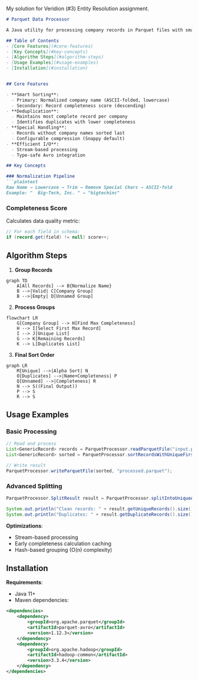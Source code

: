 My solution for Veridion (#3) Entity Resolution assignment.

```markdown
# Parquet Data Processor

A Java utility for processing company records in Parquet files with smart deduplication and sorting based on data completeness and normalized company names.

## Table of Contents
- [Core Features](#core-features)
- [Key Concepts](#key-concepts)
- [Algorithm Steps](#algorithm-steps)
- [Usage Examples](#usage-examples)
- [Installation](#installation)


## Core Features

- **Smart Sorting**:
  - Primary: Normalized company name (ASCII-folded, lowercase)
  - Secondary: Record completeness score (descending)
- **Deduplication**:
  - Maintains most complete record per company
  - Identifies duplicates with lower completeness
- **Special Handling**:
  - Records without company names sorted last
  - Configurable compression (Snappy default)
- **Efficient I/O**:
  - Stream-based processing
  - Type-safe Avro integration

## Key Concepts

### Normalization Pipeline
```plaintext
Raw Name → Lowercase → Trim → Remove Special Chars → ASCII-fold
Example: "  Big-Tech, Inc. " → "bigtechinc"
```

### Completeness Score
Calculates data quality metric:
```java
// For each field in schema:
if (record.get(field) != null) score++;
```

## Algorithm Steps

1. **Group Records**
```mermaid
graph TD
    A[All Records] --> B{Normalize Name}
    B -->|Valid| C[Company Group]
    B -->|Empty| D[Unnamed Group]
```

2. **Process Groups**
```mermaid
flowchart LR
    G[Company Group] --> H[Find Max Completeness]
    H --> I[Select First Max Record]
    I --> J[Unique List]
    G --> K[Remaining Records]
    K --> L[Duplicates List]
```

3. **Final Sort Order**
```mermaid
graph LR
    M[Unique] -->|Alpha Sort| N
    O[Duplicates] -->|Name+Completeness| P
    Q[Unnamed] -->|Completeness| R
    N --> S((Final Output))
    P --> S
    R --> S
```

## Usage Examples

### Basic Processing
```java
// Read and process
List<GenericRecord> records = ParquetProcessor.readParquetFile("input.parquet");
List<GenericRecord> sorted = ParquetProcessor.sortRecordsWithUniqueFirst(records);

// Write result
ParquetProcessor.writeParquetFile(sorted, "processed.parquet");
```

### Advanced Splitting
```java
ParquetProcessor.SplitResult result = ParquetProcessor.splitIntoUniqueAndDuplicates(records);

System.out.println("Clean records: " + result.getUniqueRecords().size());
System.out.println("Duplicates: " + result.getDuplicateRecords().size());
```

**Optimizations**:
- Stream-based processing
- Early completeness calculation caching
- Hash-based grouping (O(n) complexity)

## Installation

**Requirements**:
- Java 11+
- Maven dependencies:

```xml
<dependencies>
    <dependency>
        <groupId>org.apache.parquet</groupId>
        <artifactId>parquet-avro</artifactId>
        <version>1.12.3</version>
    </dependency>
    <dependency>
        <groupId>org.apache.hadoop</groupId>
        <artifactId>hadoop-common</artifactId>
        <version>3.3.4</version>
    </dependency>
</dependencies>
```

